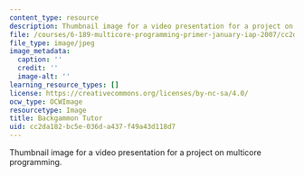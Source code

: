 ```yaml
---
content_type: resource
description: Thumbnail image for a video presentation for a project on multicore programming.
file: /courses/6-189-multicore-programming-primer-january-iap-2007/cc2da182bc5e036da437f49a43d118d7_p6.jpg
file_type: image/jpeg
image_metadata:
  caption: ''
  credit: ''
  image-alt: ''
learning_resource_types: []
license: https://creativecommons.org/licenses/by-nc-sa/4.0/
ocw_type: OCWImage
resourcetype: Image
title: Backgammon Tutor
uid: cc2da182-bc5e-036d-a437-f49a43d118d7
---
```

Thumbnail image for a video presentation for a project on multicore programming.
